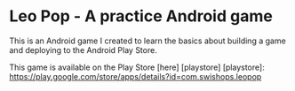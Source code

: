 Leo Pop - A practice Android game
=================================

This is an Android game I created to learn the basics about building a game and deploying to the Android Play Store.

This game is available on the Play Store [here] [playstore]
	[playstore]: https://play.google.com/store/apps/details?id=com.swishops.leopop
